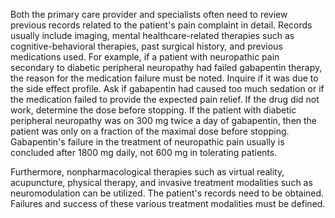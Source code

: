Both the primary care provider and specialists often need to review previous records related to the patient's pain complaint in detail. Records usually include imaging, mental healthcare-related therapies such as cognitive-behavioral therapies, past surgical history, and previous medications used. For example, if a patient with neuropathic pain secondary to diabetic peripheral neuropathy had failed gabapentin therapy, the reason for the medication failure must be noted. Inquire if it was due to the side effect profile. Ask if gabapentin had caused too much sedation or if the medication failed to provide the expected pain relief. If the drug did not work, determine the dose before stopping. If the patient with diabetic peripheral neuropathy was on 300 mg twice a day of gabapentin, then the patient was only on a fraction of the maximal dose before stopping. Gabapentin's failure in the treatment of neuropathic pain usually is concluded after 1800 mg daily, not 600 mg in tolerating patients.

Furthermore, nonpharmacological therapies such as virtual reality, acupuncture, physical therapy, and invasive treatment modalities such as neuromodulation can be utilized. The patient's records need to be obtained. Failures and success of these various treatment modalities must be defined.
